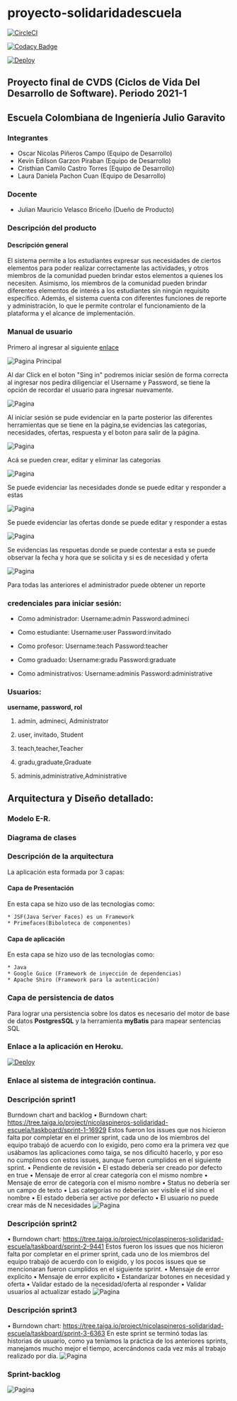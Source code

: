 # proyecto-solidaridadescuela
[![CircleCI](https://img.shields.io/circleci/build/gh/CODECVDS/proyecto-solidaridadescuela)](https://app.circleci.com/pipelines/github/CODECVDS/proyecto-solidaridadescuela)

[![Codacy Badge](https://app.codacy.com/project/badge/Grade/67a58da9f61d4c119880734d1fca22e5)](https://www.codacy.com/gh/CODECVDS/proyecto-solidaridadescuela/dashboard?utm_source=github.com&amp;utm_medium=referral&amp;utm_content=CODECVDS/proyecto-solidaridadescuela&amp;utm_campaign=Badge_Grade)

[![Deploy](https://www.herokucdn.com/deploy/button.svg)](https://proyecto-solidaridadescuela.herokuapp.com/)


## Proyecto final de CVDS (Ciclos de Vida Del Desarrollo de Software). Periodo 2021-1

## Escuela Colombiana de Ingeniería Julio Garavito

### Integrantes 

- Oscar Nicolas Piñeros Campo (Equipo de Desarrollo)
- Kevin Edilson Garzon Piraban (Equipo de Desarrollo)
- Cristhian Camilo Castro Torres (Equipo de Desarrollo)
- Laura Daniela Pachon Cuan (Equipo de Desarrollo)

### Docente 

- Julian Mauricio Velasco Briceño (Dueño de Producto)

### Descripción del producto
#### Descripción general

El sistema permite a los estudiantes expresar sus necesidades de ciertos elementos para
poder realizar correctamente las actividades, y otros miembros de la comunidad pueden 
brindar estos elementos a quienes los necesiten. Asimismo, los miembros de la comunidad
pueden brindar diferentes elementos de interés a los estudiantes sin ningún requisito
específico. Además, el sistema cuenta con diferentes funciones de reporte y administración,
lo que le permite controlar el funcionamiento de la plataforma y el alcance de implementación.

### Manual de usuario
Primero al ingresar al siguiente [enlace](https://proyecto-solidaridadescuela.herokuapp.com/)

![Pagina Principal](img/ManualUsuario/Imagen1.PNG)

Al dar Click en el boton "Sing in" podremos iniciar sesión de forma correcta al ingresar
nos pedira diligenciar el Username y Password, se tiene la opción de recordar el usuario 
para ingresar nuevamente.

![Pagina](img/ManualUsuario/Imagen2.PNG)

Al iniciar sesión se pude evidenciar en la parte posterior las diferentes herramientas que se 
tiene en la página,se evidencias las categorías, necesidades, ofertas, respuesta y el boton 
para salir de la página.

![Pagina](img/ManualUsuario/Imagen3.PNG)

Acá se pueden crear, editar y eliminar las categorías

![Pagina](img/ManualUsuario/Imagen4.PNG)

Se puede evidenciar las necesidades donde se puede editar y responder a estas

![Pagina](img/ManualUsuario/Imagen5.PNG)

Se puede evidenciar las ofertas donde se puede editar y responder a estas

![Pagina](img/ManualUsuario/Imagen6.PNG)

Se evidencias las respuetas donde se puede contestar a esta se puede observar la fecha y hora que se solicita
y si es de necesidad y oferta

![Pagina](img/ManualUsuario/Imagen7.PNG)


Para todas las anteriores el administrador puede obtener un reporte 
### credenciales para iniciar sesión:

* Como administrador:
    Username:admin 
    Password:admineci
    
* Como estudiante:
    Username:user
    Password:invitado
    
* Como profesor:
    Username:teach
    Password:teacher

* Como graduado:
    Username:gradu
    Password:graduate
    
* Como administrativos:
    Username:adminis
    Password:administrative
   
### Usuarios:
**username, password, rol**

1. admin, admineci, Administrator

2. user, invitado, Student

3. teach,teacher,Teacher

4. gradu,graduate,Graduate

5. adminis,administrative,Administrative

## Arquitectura y Diseño detallado:
### Modelo E-R.
### Diagrama de clases 
### Descripción de la arquitectura 

La aplicación esta formada por 3 capas:

#### Capa de Presentación 

En esta capa se hizo uso de las tecnologías como:

    * JSF(Java Server Faces) es un Framework
    * Primefaces(Biboloteca de componentes)

#### Capa de aplicación 

En esta capa se hizo uso de las tecnologías como:
    
    * Java
    * Google Guice (Framework de inyección de dependencias)
    * Apache Shiro (Framework para la autenticación)
    
### Capa de persistencia de datos

Para lograr una persistencia sobre los datos es necesario del motor de base de datos **PostgresSQL**
y la herramienta **myBatis** para mapear sentencias SQL

### Enlace a la aplicación en Heroku.

[![Deploy](https://www.herokucdn.com/deploy/button.svg)](https://proyecto-solidaridadescuela.herokuapp.com/) 

### Enlace al sistema de integración continua.

### Descripción sprint1
Burndown chart and backlog
•	Burndown chart: https://tree.taiga.io/project/nicolaspineros-solidaridad-escuela/taskboard/sprint-1-16929
Estos fueron los issues que nos hicieron falta por completar en el primer sprint, cada uno de los miembros del equipo trabajó de acuerdo con lo exigido, pero como era la primera vez que usábamos las aplicaciones como taiga, se nos dificultó hacerlo, y por eso no cumplimos con estos issues, aunque fueron cumplidos en el siguiente sprint.
•	Pendiente de revisión 
•	El estado debería ser creado por defecto en true
•	Mensaje de error al crear categoría con el mismo nombre 
•	Mensaje de error de categoría con el mismo nombre
•	Status no debería ser un campo de texto 
•	Las categorías no deberían ser visible el id sino el nombre
•	El estado debería ser active por defecto
•	El usuario no puede crear más de N necesidades
![Pagina](img/sprint1.PNG)

### Descripción sprint2
•	Burndown chart: https://tree.taiga.io/project/nicolaspineros-solidaridad-escuela/taskboard/sprint-2-9441
Estos fueron los issues que nos hicieron falta por completar en el primer sprint, cada uno de los miembros del equipo trabajó de acuerdo con lo exigido, y los pocos issues que se mencionaran fueron cumplidos en el siguiente sprint.
•	Mensaje de error explicito 
•	Mensaje de error explicito 
•	Estandarizar botones en necesidad y oferta
•	Validar estado de la necesidad/oferta al responder 
•	Validar usuarios al actualizar estado
![Pagina](img/sprint2.PNG)

### Descripción sprint3
•	Burndown chart: https://tree.taiga.io/project/nicolaspineros-solidaridad-escuela/taskboard/sprint-3-6363
En este sprint se terminó todas las historias de usuario, como ya teníamos la práctica de los anteriores sprints, manejamos mucho mejor el tiempo, acercándonos cada vez más al trabajo realizado por día.
![Pagina](img/sprint3.PNG)
### Sprint-backlog
![Pagina](img/sprintBack-log.PNG)
